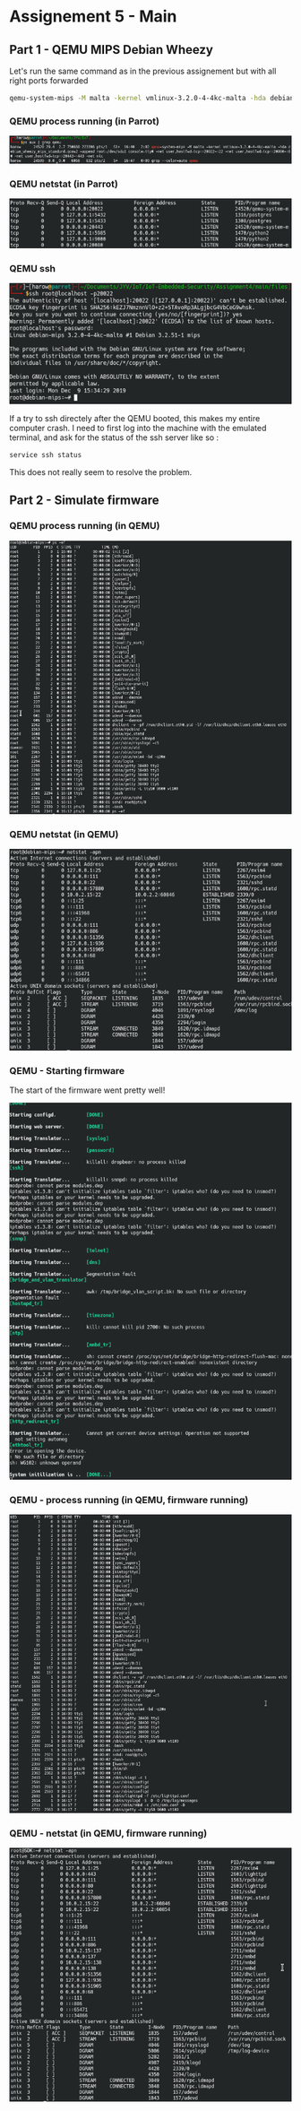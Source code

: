 # Assignement 5 - Main

## Part 1 - QEMU MIPS Debian Wheezy
Let's run the same command as in the previous assignement but with all right ports forwarded
```bash
qemu-system-mips -M malta -kernel vmlinux-3.2.0-4-4kc-malta -hda debian_wheezy_mips_standard.qcow2 -append "root=/dev/sda1 console=tty0" -net user,hostfwd=tcp::20022-:22 -net user,hostfwd=tcp::20080-:80 -net user,hostfwd=tcp::20443-:443 -net nic
```

### QEMU process running (in Parrot)
![](img/qemu-ps.png)

### QEMU netstat (in Parrot)
![](img/qemu-netstat.png)

### QEMU ssh
![](img/qemu-ssh.png)

If a try to ssh directely after the QEMU booted, this makes my entire computer crash. I need to first log into the machine with the emulated terminal, and ask for the status of the ssh server like so :
```bash
service ssh status
```
This does not really seem to resolve the problem.

## Part 2 - Simulate firmware
### QEMU process running (in QEMU)
![](img/qemu-ssh-ps.png)

### QEMU netstat (in QEMU)
![](img/qemu-ssh-netstat.png)

### QEMU - Starting firmware
The start of the firmware went pretty well!

![](img/qemu-ssh-start-firm.png)

### QEMU - process running (in QEMU, firmware running)
![](img/qemu-ssh-firm-ps.png)

### QEMU - netstat (in QEMU, firmware running)
![](img/qemu-ssh-firm-netstat.png)